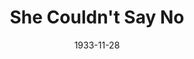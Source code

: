 ---
title: She Couldn't Say No
date: 1933-11-28
closing_date:
layout: productions
featured_image:
image_caption:
image_credit:
playbill:
category:
Theatre: Theatre Jacksonville
cast:
- Judge Jenkins: Alan Moreland
- Pansy Hooper: Anne Emmeline Overstreet
- Eliphalet Potter: Bill Jibb
- Mary Hudson: Charlotte Davis
- Eddie Page: Harry Lewis, Jr.
- Christopher Morton: L. Daniel Morris
- Walter Turnbull: Leon Corbin
- Frank Smith: Montague Rosenberg
- Alice Hinsdale: Nell Killinger
- Ely Sweezey: Perry Teeple
- Ezra Pine: Sidney Clark
- Juror:
  - Georgion Bondurant
  - Cleveland McKnight
  - Screven J. Hart
  - Will Shapiro
  - John Elton
  - Mary Elton
crew:
- Director: E.S. Beauchamp-Nobbs
- Props: Amy Cavanagh
understudies:
orchestra:
external_links:
---